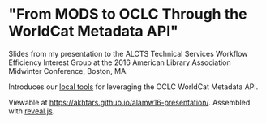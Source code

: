 # "From MODS to OCLC Through the WorldCat Metadata API"

Slides from my presentation to the ALCTS Technical Services Workflow Efficiency Interest Group at the 2016 American Library Association Midwinter Conference, Boston, MA.

Introduces our [local tools](https://github.com/akhtars/dcl_wc_metadata_api) for leveraging the OCLC WorldCat Metadata API.

Viewable at https://akhtars.github.io/alamw16-presentation/. Assembled with [reveal.js](https://github.com/hakimel/reveal.js).
